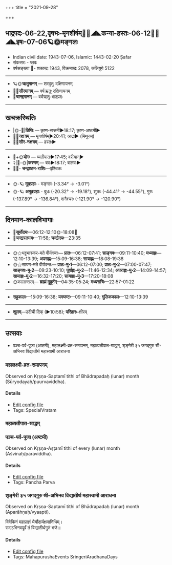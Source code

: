 +++
title = "2021-09-28"

+++
## भाद्रपदः-06-22,वृषभः-मृगशीर्षम्🌛🌌◢◣कन्या-हस्तः-06-12🌌🌞◢◣इषः-07-06🪐🌞मङ्गलः
- Indian civil date: 1943-07-06, Islamic: 1443-02-20 Ṣafar
- संवत्सरः - प्लवः
- वर्षसङ्ख्या 🌛- शकाब्दः 1943, विक्रमाब्दः 2078, कलियुगे 5122
___________________
- 🪐🌞**ऋतुमानम्** — शरदृतुः दक्षिणायनम्
- 🌌🌞**सौरमानम्** — वर्षऋतुः दक्षिणायनम्
- 🌛**चान्द्रमानम्** — वर्षऋतुः भाद्रपदः
___________________


## खचक्रस्थितिः
- |🌞-🌛|**तिथिः** — कृष्ण-सप्तमी►18:17; कृष्ण-अष्टमी►  
- 🌌🌛**नक्षत्रम्** — मृगशीर्षम्►20:41; आर्द्रा► (मिथुनम्)  
- 🌌🌞**सौर-नक्षत्रम्** — हस्तः►  
___________________
- 🌛+🌞**योगः** — व्यतीपातः►17:45; वरीयान्►  
- २|🌛-🌞|**करणम्** — बवः►18:17; बालवः►  
- 🌌🌛- **चन्द्राष्टम-राशिः**—वृश्चिकः  
___________________
- 🌞-🪐 **मूढग्रहाः** - मङ्गलः (-3.34° → -3.01°)
- 🌞-🪐 **अमूढग्रहाः** - बुधः (-20.32° → -19.18°), शुक्रः (-44.41° → -44.55°), गुरुः (-137.89° → -136.84°), शनैश्चरः (-121.90° → -120.90°)
___________________


## दिनमान-कालविभागाः
- 🌅**सूर्योदयः**—06:12-12:10🌞️-18:08🌇  
- 🌛**चन्द्रास्तमयः**—11:58; **चन्द्रोदयः**—23:35  
___________________
- 🌞⚝भट्टभास्कर-मते वीर्यवन्तः— **प्रातः**—06:12-07:41; **साङ्गवः**—09:11-10:40; **मध्याह्नः**—12:10-13:39; **अपराह्णः**—15:09-16:38; **सायाह्नः**—18:08-19:38  
- 🌞⚝सायण-मते वीर्यवन्तः— **प्रातः-मु॰1**—06:12-07:00; **प्रातः-मु॰2**—07:00-07:47; **साङ्गवः-मु॰2**—09:23-10:10; **पूर्वाह्णः-मु॰2**—11:46-12:34; **अपराह्णः-मु॰2**—14:09-14:57; **सायाह्नः-मु॰2**—16:32-17:20; **सायाह्नः-मु॰3**—17:20-18:08  
- 🌞कालान्तरम्— **ब्राह्मं मुहूर्तम्**—04:35-05:24; **मध्यरात्रिः**—22:57-01:22  
___________________
- **राहुकालः**—15:09-16:38; **यमघण्टः**—09:11-10:40; **गुलिककालः**—12:10-13:39  
___________________
- **शूलम्**—उदीची दिक् (►10:58); **परिहारः**–क्षीरम्  
___________________

## उत्सवाः
- पञ्च-पर्व-पूजा (अष्टमी), महालक्ष्मी-व्रत-समापनम्, महाव्यतीपात-श्राद्धम्, शृङ्गेरी ३५ जगद्गुरु श्री-अभिनव विद्यातीर्थ महास्वामी आराधना
### महालक्ष्मी-व्रत-समापनम्

Observed on Kṛṣṇa-Saptamī tithi of Bhādrapadaḥ (lunar) month (Sūryodayaḥ/puurvaviddha). 

#### Details
- [Edit config file](https://github.com/jyotisham/adyatithi/blob/master/devatA/lakShmI/lunar_month/tithi/06/22/mahAlakSmI-vrata-samApanam.toml)
- Tags: SpecialVratam


### महाव्यतीपात-श्राद्धम्
### पञ्च-पर्व-पूजा (अष्टमी)

Observed on Kṛṣṇa-Aṣṭamī tithi of every (lunar) month (Āśvinaḥ/paraviddha). 

#### Details
- [Edit config file](https://github.com/jyotisham/adyatithi/blob/master/devatA/devIparva/lunar_month/tithi/00/23/pancha-parva-3.toml)
- Tags: Pancha Parva


### शृङ्गेरी ३५ जगद्गुरु श्री-अभिनव विद्यातीर्थ महास्वामी आराधना

Observed on Kṛṣṇa-Saptamī tithi of Bhādrapadaḥ (lunar) month (Aparāhṇaḥ/vyaapti). 

विवेकिनं महाप्राज्ञं धैर्यौदार्यक्षमानिधिम्।  
सदाऽभिनवपूर्वं तं विद्यातीर्थगुरुं भजे॥



#### Details
- [Edit config file](https://github.com/jyotisham/adyatithi/blob/master/mahApuruSha/zRGgErI-maTha/lunar_month/tithi/06/22/zRGgErI_35_jagadguru_zrI~abhinava_vidyAtIrtha_mahAsvAmI_ArAdhanA.toml)
- Tags: MahapurushaEvents SringeriAradhanaDays



